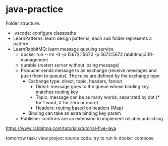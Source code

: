 # java-practice

Folder structure:
- .vscode: configure classpaths
- LearnPatterns: learn design patterns, each sub folder represents a pattern
- LearnRabbitMQ: learn message queuing service
    + docker run --rm -it -p 15672:15672 -p 5672:5672 rabbitmq:3.10-management
    + durable (restart server without losing message)
    + Producer sends message to an exchange (receive messages and push them to queues). The rules are defined by the exchange type
        + Exchange type: direct, topic, headers, fanout
            + Direct: message goes to the queue whose binding key matches routing key
            + Topic: message can be as many words, separated by dot (* for 1 word, # for zero or more)
            + Headers: routing based on headers (Map)
        + Binding can take an extra binding key param
    + Publisher confirms are an extension to implement reliable publishing

https://www.rabbitmq.com/tutorials/tutorial-five-java

tomorrow task: view project source code. try to run in docker compose